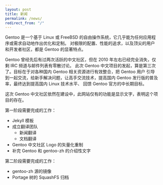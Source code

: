 ```yaml
---
layout: post
title: 新闻
permalink: /news/
redirect_from: "/"
---
```


Gentoo 是一个基于 Linux 或 FreeBSD 的自由操作系统，它几乎能为任何应用程序或需求自动地作出优化和定制。
对极限的配置、性能的追求，以及顶尖的用户和开发者社区，都是 Gentoo 的显著特点。

Gentoo 曾经先后有过两次活跃的中文社区，但在 2010 年左右已经完全消失，仅剩 IRC 频道与邮件列表有零散讨论。
此次 Gentoo 中文项目的发起，算是第三次了。目标在于对各种国内 Gentoo 相关资源进行有效整合，把 Gentoo 用户
引导到一起交流，给新手解决问题，让高手交流技术，提高国内 Gentoo 发行版的普及率，最终达到提高国内 Linux 技术水平、
回馈 Gentoo 官方的中长期目标。

这次 Gentoo 中文社区依然在建设中，此网站仅有的功能是显示文字，表明这个项目的存在。

第一阶段需要完成的工作：

* Jekyll 模板
* 成立翻译团队
  - 新闻翻译
  - 文档翻译
* Gentoo 中文社区 Logo 的矢量化重制
* 补完 Gentoo 和 gentoo-zh 的介绍性文字

第二阶段需要完成的工作：

* gentoo-zh 源的镜像
* Portage 树的 SquashFS 归档
